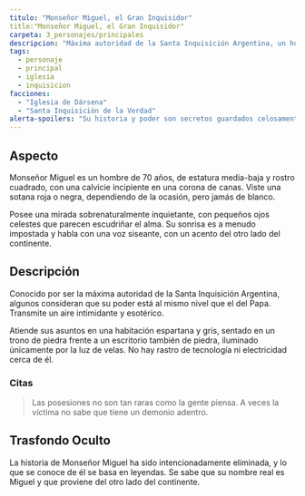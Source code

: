 ```yaml
---
titulo: "Monseñor Miguel, el Gran Inquisidor"
title:"Monseñor Miguel, el Gran Inquisidor"
carpeta: 3_personajes/principales
descripcion: "Máxima autoridad de la Santa Inquisición Argentina, un hombre enigmático y temido cuya historia ha sido borrada intencionadamente."
tags:
  - personaje
  - principal
  - iglesia
  - inquisicion
facciones:
  - "Iglesia de Dársena"
  - "Santa Inquisición de la Verdad"
alerta-spoilers: "Su historia y poder son secretos guardados celosamente. No debe ser presentado directamente a los jugadores."
---
```


## Aspecto

Monseñor Miguel es un hombre de 70 años, de estatura media-baja y rostro cuadrado, con una calvicie incipiente en una corona de canas. Viste una sotana roja o negra, dependiendo de la ocasión, pero jamás de blanco.

Posee una mirada sobrenaturalmente inquietante, con pequeños ojos celestes que parecen escudriñar el alma. Su sonrisa es a menudo impostada y habla con una voz siseante, con un acento del otro lado del continente.

## Descripción

Conocido por ser la máxima autoridad de la Santa Inquisición Argentina, algunos consideran que su poder está al mismo nivel que el del Papa. Transmite un aire intimidante y esotérico.

Atiende sus asuntos en una habitación espartana y gris, sentado en un trono de piedra frente a un escritorio también de piedra, iluminado únicamente por la luz de velas. No hay rastro de tecnología ni electricidad cerca de él.

### Citas

> Las posesiones no son tan raras como la gente piensa. A veces la víctima no sabe que tiene un demonio adentro.

## Trasfondo Oculto

La historia de Monseñor Miguel ha sido intencionadamente eliminada, y lo que se conoce de él se basa en leyendas. Se sabe que su nombre real es Miguel y que proviene del otro lado del continente.


